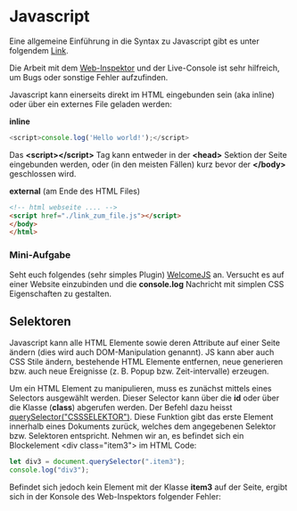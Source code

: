 # Javascript

Eine allgemeine Einführung in die Syntax zu Javascript gibt es unter folgendem [Link](https://github.com/fleshgordo/introJS/blob/master/01_walkthrough.md).

Die Arbeit mit dem [Web-Inspektor](https://developers.google.com/web/tools/chrome-devtools/console/) und der Live-Console ist sehr hilfreich, um Bugs oder sonstige Fehler aufzufinden.

Javascript kann einerseits direkt im HTML eingebunden sein (aka inline) oder über ein externes File geladen werden:

__inline__

```js
<script>console.log('Hello world!');</script> 
```

Das __\<script>\</script>__ Tag kann entweder in der __\<head>__ Sektion der Seite eingebunden werden, oder (in den meisten Fällen) kurz bevor der __\</body>__ geschlossen wird.

__external__ (am Ende des HTML Files)

```html
<!-- html webseite .... -->
<script href="./link_zum_file.js"></script> 
</body>
</html>
```

### Mini-Aufgabe
Seht euch folgendes (sehr simples Plugin) [WelcomeJS](https://github.com/stml/welcomejs) an. Versucht es auf einer Website einzubinden und die __console.log__ Nachricht mit simplen CSS Eigenschaften zu gestalten.

## Selektoren

Javascript kann alle HTML Elemente sowie deren Attribute auf einer Seite ändern (dies wird auch DOM-Manipulation genannt). JS kann aber auch CSS Stile ändern, bestehende HTML Elemente entfernen, neue generieren bzw. auch neue Ereignisse (z. B. Popup bzw. Zeit-intervalle) erzeugen.

Um ein HTML Element zu manipulieren, muss es zunächst mittels eines Selectors ausgewählt werden. Dieser Selector kann über die __id__ oder über die Klasse (__class__) abgerufen werden. Der Befehl dazu heisst [querySelector("CSSSELEKTOR")](https://developer.mozilla.org/en-US/docs/Web/API/Document/querySelector). Diese Funktion gibt das erste Element innerhalb eines Dokuments zurück, welches dem angegebenen Selektor bzw. Selektoren entspricht. Nehmen wir an, es befindet sich ein Blockelement \<div class="item3"> im HTML Code: 

```js
let div3 = document.querySelector(".item3");
console.log("div3");
```

Befindet sich jedoch kein Element mit der Klasse __item3__ auf der Seite, ergibt sich in der Konsole des Web-Inspektors folgender Fehler:

```js

```